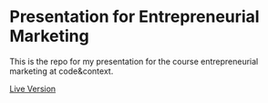 # Presentation for Entrepreneurial Marketing

This is the repo for my presentation for the course entrepreneurial marketing at code&context.

[Live Version](https://jim-fx.github.io/entp_marketing_presentation/#6)
